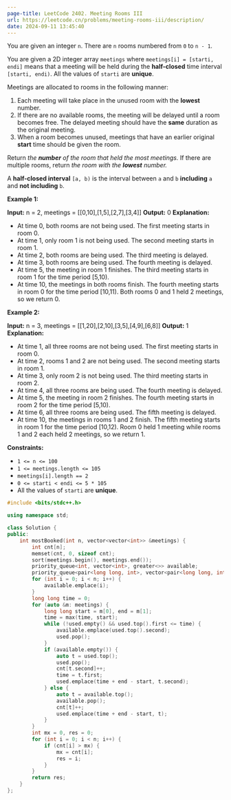 ```yaml
---
page-title: LeetCode 2402. Meeting Rooms III
url: https://leetcode.cn/problems/meeting-rooms-iii/description/
date: 2024-09-11 13:45:40
---
```

You are given an integer `n`. There are `n` rooms numbered from `0` to `n - 1`.

You are given a 2D integer array `meetings` where `meetings[i] = [starti, endi]` means that a meeting will be held during the **half-closed** time interval `[starti, endi)`. All the values of `starti` are **unique**.

Meetings are allocated to rooms in the following manner:

1.  Each meeting will take place in the unused room with the **lowest** number.
2.  If there are no available rooms, the meeting will be delayed until a room becomes free. The delayed meeting should have the **same** duration as the original meeting.
3.  When a room becomes unused, meetings that have an earlier original **start** time should be given the room.

Return *the **number** of the room that held the most meetings.* If there are multiple rooms, return *the room with the **lowest** number.*

A **half-closed interval** `[a, b)` is the interval between `a` and `b` **including** `a` and **not including** `b`.

**Example 1:**

**Input:** n = 2, meetings = \[\[0,10\],\[1,5\],\[2,7\],\[3,4\]\]
**Output:** 0
**Explanation:**
- At time 0, both rooms are not being used. The first meeting starts in room 0.
- At time 1, only room 1 is not being used. The second meeting starts in room 1.
- At time 2, both rooms are being used. The third meeting is delayed.
- At time 3, both rooms are being used. The fourth meeting is delayed.
- At time 5, the meeting in room 1 finishes. The third meeting starts in room 1 for the time period \[5,10).
- At time 10, the meetings in both rooms finish. The fourth meeting starts in room 0 for the time period \[10,11).
Both rooms 0 and 1 held 2 meetings, so we return 0. 

**Example 2:**

**Input:** n = 3, meetings = \[\[1,20\],\[2,10\],\[3,5\],\[4,9\],\[6,8\]\]
**Output:** 1
**Explanation:**
- At time 1, all three rooms are not being used. The first meeting starts in room 0.
- At time 2, rooms 1 and 2 are not being used. The second meeting starts in room 1.
- At time 3, only room 2 is not being used. The third meeting starts in room 2.
- At time 4, all three rooms are being used. The fourth meeting is delayed.
- At time 5, the meeting in room 2 finishes. The fourth meeting starts in room 2 for the time period \[5,10).
- At time 6, all three rooms are being used. The fifth meeting is delayed.
- At time 10, the meetings in rooms 1 and 2 finish. The fifth meeting starts in room 1 for the time period \[10,12).
Room 0 held 1 meeting while rooms 1 and 2 each held 2 meetings, so we return 1. 

**Constraints:**

-   `1 <= n <= 100`
-   `1 <= meetings.length <= 105`
-   `meetings[i].length == 2`
-   `0 <= starti < endi <= 5 * 105`
-   All the values of `starti` are **unique**.

```cpp
#include <bits/stdc++.h>

using namespace std;

class Solution {
public:
    int mostBooked(int n, vector<vector<int>> &meetings) {
        int cnt[n];
        memset(cnt, 0, sizeof cnt);
        sort(meetings.begin(), meetings.end());
        priority_queue<int, vector<int>, greater<>> available;
        priority_queue<pair<long long, int>, vector<pair<long long, int>>, greater<>> used;
        for (int i = 0; i < n; i++) {
            available.emplace(i);
        }
        long long time = 0;
        for (auto &m: meetings) {
            long long start = m[0], end = m[1];
            time = max(time, start);
            while (!used.empty() && used.top().first <= time) {
                available.emplace(used.top().second);
                used.pop();
            }
            if (available.empty()) {
                auto t = used.top();
                used.pop();
                cnt[t.second]++;
                time = t.first;
                used.emplace(time + end - start, t.second);
            } else {
                auto t = available.top();
                available.pop();
                cnt[t]++;
                used.emplace(time + end - start, t);
            }
        }
        int mx = 0, res = 0;
        for (int i = 0; i < n; i++) {
            if (cnt[i] > mx) {
                mx = cnt[i];
                res = i;
            }
        }
        return res;
    }
};
```